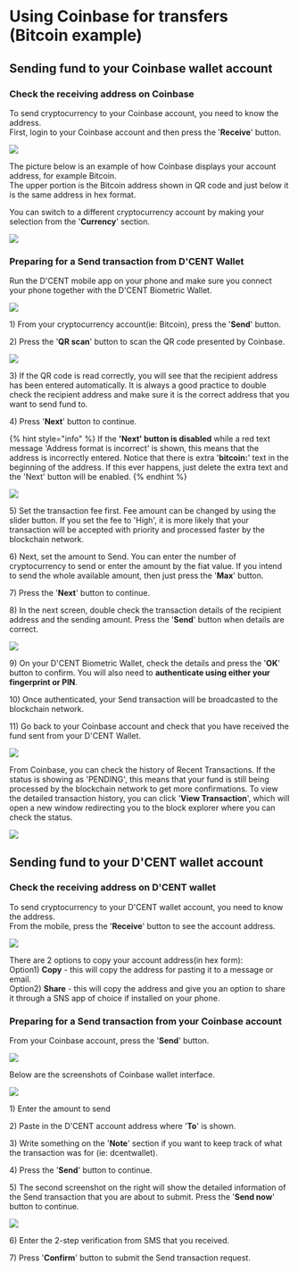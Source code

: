 # Using Coinbase for transfers \(Bitcoin example\)

## Sending fund to your Coinbase wallet account

### Check the receiving address on Coinbase

To send cryptocurrency to your Coinbase account, you need to know the address.   
First, login to your Coinbase account and then press the '**Receive**' button.

![](../.gitbook/assets/coinbase1.png)



The picture below is an example of how Coinbase displays your account address, for example Bitcoin.  
The upper portion is the Bitcoin address shown in QR code and just below it is the same address in hex format.  
  
You can switch to a different cryptocurrency account by making your selection from the '**Currency**' section.

![](../.gitbook/assets/coinbase2.png)

### Preparing for a Send transaction from D'CENT Wallet

Run the D'CENT mobile app on your phone and make sure you connect your phone together with the D'CENT Biometric Wallet. 

![](../.gitbook/assets/coinbase3.png)

1\) From your cryptocurrency account\(ie: Bitcoin\), press the '**Send**' button.  
  
2\) Press the '**QR scan**' button to scan the QR code presented by Coinbase.

![](../.gitbook/assets/coinbase4.png)

3\) If the QR code is read correctly, you will see that the recipient address has been entered automatically. It is always a good practice to double check the recipient address and make sure it is the correct address that you want to send fund to.  
  
4\) Press '**Next**' button to continue.

{% hint style="info" %}
If the **'Next' button is disabled** while a red text message 'Address format is incorrect' is shown, this means that the address is incorrectly entered. Notice that there is extra '**bitcoin:**' text in the beginning of the address. If this ever happens, just delete the extra text and the 'Next' button will be enabled.
{% endhint %}

![](../.gitbook/assets/coinbase5.png)

5\) Set the transaction fee first. Fee amount can be changed by using the slider button. If you set the fee to 'High', it is more likely that your transaction will be accepted with priority and processed faster by the blockchain network.

6\) Next, set the amount to Send. You can enter the number of cryptocurrency to send or enter the amount by the fiat value. If you intend to send the whole available amount, then just press the '**Max**' button.

7\) Press the '**Next**' button to continue.

8\) In the next screen, double check the transaction details of the recipient address and the sending amount. Press the '**Send**' button when details are correct.

![](../.gitbook/assets/coinbase6.png)

 9\) On your D'CENT Biometric Wallet, check the details and press the '**OK**' button to confirm. You will also need to **authenticate using either your fingerprint or PIN**.

10\) Once authenticated, your Send transaction will be broadcasted to the blockchain network.

11\) Go back to your Coinbase account and check that you have received the fund sent from your D'CENT Wallet. 

![](../.gitbook/assets/coinbase7.png)

From Coinbase, you can check the history of Recent Transactions. If the status is showing as 'PENDING', this means that your fund is still being processed by the blockchain network to get more confirmations. To view the detailed transaction history, you can click '**View Transaction**', which will open a new window redirecting you to the block explorer where you can check the status.

![](../.gitbook/assets/coinbase8.png)

## Sending fund to your D'CENT wallet account

### Check the receiving address on D'CENT wallet

To send cryptocurrency to your D'CENT wallet account, you need to know the address.   
From the mobile, press the '**Receive**' button to see the account address.

![](../.gitbook/assets/coinbase9.png)

There are 2 options to copy your account address\(in hex form\):  
Option1\) **Copy** - this will copy the address for pasting it to a message or email.  
Option2\) **Share** - this will copy the address and give you an option to share it through a SNS app of choice if installed on your phone.

### Preparing for a Send transaction from your Coinbase account

From your Coinbase account, press the '**Send**' button.

![](../.gitbook/assets/coinbase10.png)

Below are the screenshots of Coinbase wallet interface.

![](../.gitbook/assets/coinbase11.png)

1\) Enter the amount to send

2\) Paste in the D'CENT account address where '**To**' is shown.

3\) Write something on the '**Note**' section if you want to keep track of what the transaction was for \(ie: dcentwallet\).

4\) Press the '**Send**' button to continue.

5\) The second screenshot on the right will show the detailed information of the Send transaction that you are about to submit. Press the '**Send now**' button to continue.

![](../.gitbook/assets/coinbase12.png)

6\) Enter the 2-step verification from SMS that you received.

7\) Press '**Confirm**' button to submit the Send transaction request.

